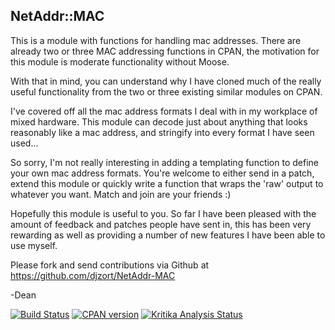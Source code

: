 NetAddr::MAC
------------

This is a module with functions for handling mac addresses. There are
already two or three MAC addressing functions in CPAN, the motivation
for this module is moderate functionality without Moose.

With that in mind, you can understand why I have cloned much of the really
useful functionality from the two or three existing similar modules on CPAN.

I've covered off all the mac address formats I deal with in my workplace
of mixed hardware. This module can decode just about anything that looks
reasonably like a mac address, and stringify into every format I have seen
used...

So sorry, I'm not really interesting in adding a templating function to
define your own mac address formats. You're welcome to either send in a
patch, extend this module or quickly write a function that wraps the 'raw'
output to whatever you want. Match and join are your friends :)

Hopefully this module is useful to you. So far I have been pleased with
the amount of feedback and patches people have sent in, this has been very
rewarding as well as providing a number of new features I have been able
to use myself.

Please fork and send contributions via Github at
https://github.com/djzort/NetAddr-MAC

-Dean

[![Build Status](https://travis-ci.org/djzort/NetAddr-MAC.svg?branch=master)](https://travis-ci.org/djzort/NetAddr-MAC)
[![CPAN version](https://badge.fury.io/pl/NetAddr-MAC.svg)](https://metacpan.org/pod/NetAddr::MAC)
[![Kritika Analysis Status](https://kritika.io/users/djzort/repos/7834712978866242/heads/master/status.svg)](https://kritika.io/users/djzort/repos/7834712978866242/heads/master/)
